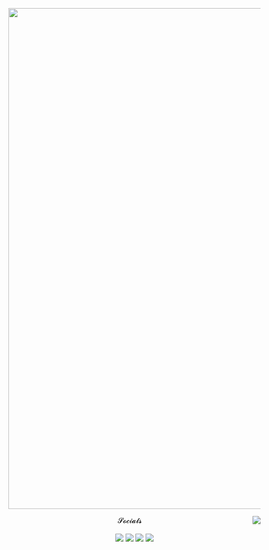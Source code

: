 <body>
  <div align = "center">
    <p><img src="https://i.ibb.co/WsMbxFV/naughty-darling-wallpaper-2560x1080-14.jpg" border="0" width="1000"> </p>
  </div>
  <div class="about">
    <img src="https://lanyard.kyrie25.me/api/413679054777090049?waveColor=7F00FF&waveSpotifyColor=7F00FF&imgStyle=circle" align = "right">
    <p align="center">𝓢𝓸𝓬𝓲𝓪𝓵𝓼<br><br>
    <a href="https://discordapp.com/users/413679054777090049"><img src="https://img.shields.io/badge/Discord-%235865F2.svg?style=for-the-badge&logo=discord&logoColor=white"></a>
    <a href="https://steamcommunity.com/id/succamadica/"><img src="https://img.shields.io/badge/steam-%23000000.svg?style=for-the-badge&logo=steam&logoColor=white"></a>
    <a href="https://twitter.com/bruhdeepo"><img src="https://img.shields.io/badge/Twitter-%231DA1F2.svg?style=for-the-badge&logo=Twitter&logoColor=white"></a>
    <a href="https://www.linkedin.com/in/pradip02/"><img src="https://img.shields.io/badge/linkedin-%230077B5.svg?style=for-the-badge&logo=linkedin&logoColor=white"></a>
    </p>
  </div>
</body>
